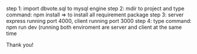 step 1: import dbvote.sql to mysql engine
step 2: mdir to project and type command: npm install => to install all requirement package
step 3: server express running port 4000, client running port 3000
step 4: type command: npm run dev (running both enviroment are server and client at the same time

Thank you!

